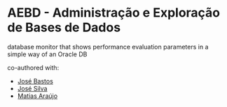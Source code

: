 # AEBD - Administração	e	Exploração	de	Bases	de	Dados
database monitor that shows performance evaluation parameters in a simple way of an Oracle DB

co-authored with:
+ [José Bastos](https://github.com/zbastos)
+ [José Silva](https://github.com/Jpvsilva)
+ [Matias Araújo](https://github.com/MatiasN)

